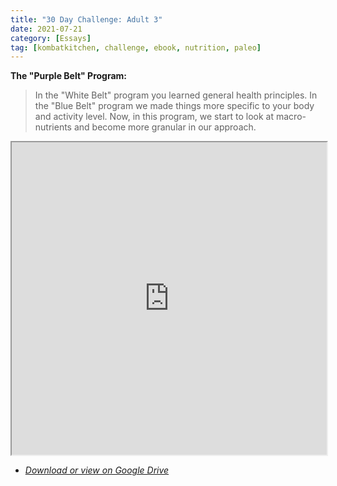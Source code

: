 ```yaml
---
title: "30 Day Challenge: Adult 3"
date: 2021-07-21
category: [Essays]
tag: [kombatkitchen, challenge, ebook, nutrition, paleo]
---
```


**The "Purple Belt" Program:**

> In the "White Belt" program you learned general health principles.  In the "Blue Belt" program we made things more specific to your body and activity level.  Now, in this program, we start to look at macro-nutrients and become more granular in our approach.

<iframe src="https://docs.google.com/document/d/e/2PACX-1vSNGc3QiKxcmx8rRC7YcLZo6AAPxN0T2dGfiSM5BzQe1vYxcl5IJwIUBZ4wES11HOHcEP_MgZ_p0Gm-/pub?embedded=true" style="width: 100%; height: 500px"></iframe>

* *[Download or view on Google Drive](https://drive.google.com/drive/folders/1f9qdfxpbHPzfcJod0hrQ3QVw1QeaJWng?usp=sharing)*
